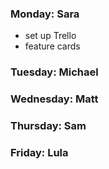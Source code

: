 ### Monday: Sara
- set up Trello
- feature cards
### Tuesday: Michael
### Wednesday: Matt
### Thursday: Sam
### Friday: Lula
